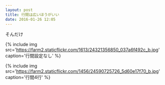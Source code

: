 ```yaml
---
layout: post
title: 行間は広いほうがいい
date: 2016-01-26 12:05
---
```


そんだけ

{% include img src='https://farm2.staticflickr.com/1613/24321356850_037a6f492c_b.jpg' caption='行間設定なし' %}

{% include img src='https://farm2.staticflickr.com/1456/24590725726_5d60e17f70_b.jpg' caption='行間4行' %}
